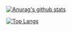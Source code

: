  [![Anurag's github stats](https://github-readme-stats.vercel.app/api?username=BLINK-ONCE&show_icons=true&theme=cobalt)](https://github.com/anuraghazra/github-readme-stats)
 
[![Top Langs](https://github-readme-stats.vercel.app/api/top-langs/?username=BLINK-ONCE&layout=compact&show_icons=true&theme=cobalt)](https://github.com/anuraghazra/github-readme-stats)
